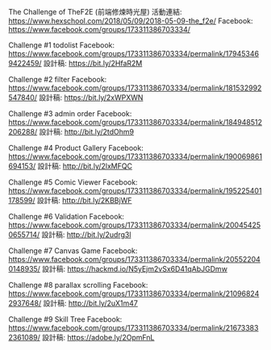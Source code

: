The Challenge of TheF2E (前端修煉時光屋)
活動連結: https://www.hexschool.com/2018/05/09/2018-05-09-the_f2e/
Facebook: https://www.facebook.com/groups/173311386703334/

Challenge #1 todolist
Facebook: https://www.facebook.com/groups/173311386703334/permalink/179453469422459/
設計稿: https://bit.ly/2HfaR2M


Challenge #2 filter
Facebook: https://www.facebook.com/groups/173311386703334/permalink/181532992547840/
設計稿: https://bit.ly/2xWPXWN

Challenge #3 admin order
Facebook: https://www.facebook.com/groups/173311386703334/permalink/184948512206288/
設計稿: http://bit.ly/2tdOhm9


Challenge #4 Product Gallery
Facebook: https://www.facebook.com/groups/173311386703334/permalink/190069861694153/
設計稿: http://bit.ly/2lxMFQC


Challenge #5 Comic Viewer
Facebook: https://www.facebook.com/groups/173311386703334/permalink/195225401178599/
設計稿: http://bit.ly/2KBBjWF

Challenge #6 Validation
Facebook: https://www.facebook.com/groups/173311386703334/permalink/200454250655714/
設計稿: http://bit.ly/2udrg3l


Challenge #7 Canvas Game
Facebook: https://www.facebook.com/groups/173311386703334/permalink/205522040148935/
設計稿: https://hackmd.io/N5yEjm2vSx6D41qAbJGDmw


Challenge #8 parallax scrolling
Facebook: https://www.facebook.com/groups/173311386703334/permalink/210968242937648/
設計稿: http://bit.ly/2uX1m47


Challenge #9 Skill Tree
Facebook: https://www.facebook.com/groups/173311386703334/permalink/216733832361089/
設計稿: https://adobe.ly/2OpmFnL

